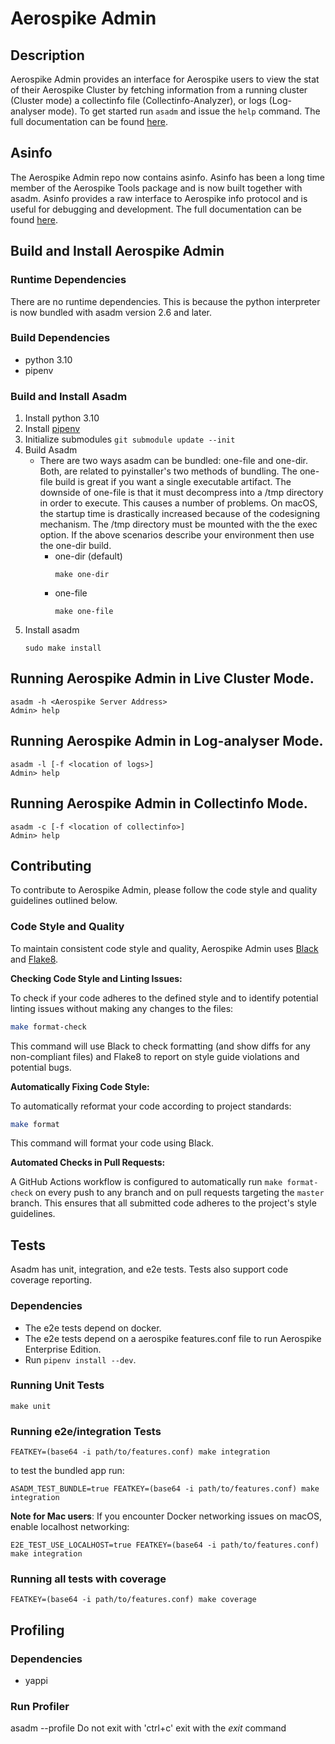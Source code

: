 # Aerospike Admin

## Description
Aerospike Admin provides an interface for Aerospike users to view the stat
of their Aerospike Cluster by fetching information from a running cluster (Cluster mode) 
a collectinfo file (Collectinfo-Analyzer), or logs (Log-analyser mode).
To get started run `asadm` and issue the `help` command. The
full documentation can be found [here](https://docs.aerospike.com/tools/asadm).

## Asinfo
The Aerospike Admin repo now contains asinfo. Asinfo has been a long time member of the
Aerospike Tools package and is now built together with asadm. Asinfo provides a raw
interface to Aerospike info protocol and is useful for debugging and development. The
full documentation can be found [here](https://docs.aerospike.com/tools/asinfo).

## Build and Install Aerospike Admin
### Runtime Dependencies
There are no runtime dependencies.  This is because the python interpreter is now 
bundled with asadm version 2.6 and later.

### Build Dependencies
- python 3.10
- pipenv

### Build and Install Asadm
1. Install python 3.10
2. Install [pipenv](https://pypi.org/project/pipenv/)
3. Initialize submodules `git submodule update --init`
4. Build Asadm
    - There are two ways asadm can be bundled: one-file and one-dir. Both, are related to
    pyinstaller's two methods of bundling. The one-file build is great if you want a single 
    executable artifact. The downside of one-file is that it must decompress into a /tmp
    directory in order to execute.  This causes a number of problems.  On macOS, the startup
    time is drastically increased because of the codesigning mechanism. The /tmp directory
    must be mounted with the the exec option. If the above scenarios describe your environment
    then use the one-dir build.
        * one-dir (default)
            ```
            make one-dir
            ```
        * one-file
            ```
            make one-file
            ```
5. Install asadm
    ```
    sudo make install
    ```

## Running Aerospike Admin in Live Cluster Mode.
```
asadm -h <Aerospike Server Address>
Admin> help
```

## Running Aerospike Admin in Log-analyser Mode.
```
asadm -l [-f <location of logs>]
Admin> help
```

## Running Aerospike Admin in Collectinfo Mode.
```
asadm -c [-f <location of collectinfo>]
Admin> help
```

## Contributing

To contribute to Aerospike Admin, please follow the code style and quality guidelines outlined below.

### Code Style and Quality

To maintain consistent code style and quality, Aerospike Admin uses [Black](https://black.readthedocs.io/en/stable/) and [Flake8](https://flake8.pycqa.org/en/latest/).

**Checking Code Style and Linting Issues:**

To check if your code adheres to the defined style and to identify potential linting issues without making any changes to the files:

```bash
make format-check
```

This command will use Black to check formatting (and show diffs for any non-compliant files) and Flake8 to report on style guide violations and potential bugs.

**Automatically Fixing Code Style:**

To automatically reformat your code according to project standards:

```bash
make format
```

This command will format your code using Black.

**Automated Checks in Pull Requests:**

A GitHub Actions workflow is configured to automatically run `make format-check` on every push to any branch and on pull requests targeting the `master` branch. This ensures that all submitted code adheres to the project's style guidelines.

## Tests
Asadm has unit, integration, and e2e tests. Tests also support code coverage reporting.

### Dependencies
- The e2e tests depend on docker. 
- The e2e tests depend on a aerospike features.conf file to run Aerospike Enterprise Edition. 
- Run `pipenv install --dev`.

### Running Unit Tests
```
make unit
```

### Running e2e/integration Tests
```
FEATKEY=(base64 -i path/to/features.conf) make integration
```
to test the bundled app run:
```
ASADM_TEST_BUNDLE=true FEATKEY=(base64 -i path/to/features.conf) make integration
```

**Note for Mac users**: If you encounter Docker networking issues on macOS, enable localhost networking:
```
E2E_TEST_USE_LOCALHOST=true FEATKEY=(base64 -i path/to/features.conf) make integration
```

### Running all tests with coverage
```
FEATKEY=(base64 -i path/to/features.conf) make coverage
```

## Profiling
### Dependencies
- yappi

### Run Profiler
asadm --profile
Do not exit with 'ctrl+c' exit with the *exit* command

